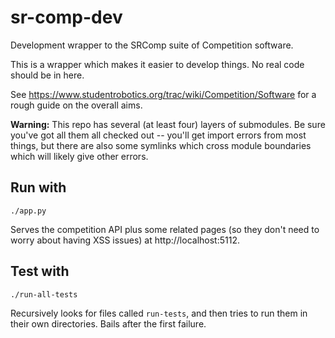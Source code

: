 sr-comp-dev
===========

Development wrapper to the SRComp suite of Competition software.

This is a wrapper which makes it easier to develop things.
No real code should be in here.

See https://www.studentrobotics.org/trac/wiki/Competition/Software for a
rough guide on the overall aims.

**Warning:** This repo has several (at least four) layers of submodules.
Be sure you've got all them all checked out -- you'll get import errors
from most things, but there are also some symlinks which cross module
boundaries which will likely give other errors.

## Run with
`./app.py`

Serves the competition API plus some related pages (so they don't need
to worry about having XSS issues) at http://localhost:5112.

## Test with
`./run-all-tests`

Recursively looks for files called `run-tests`, and then tries to
run them in their own directories. Bails after the first failure.
